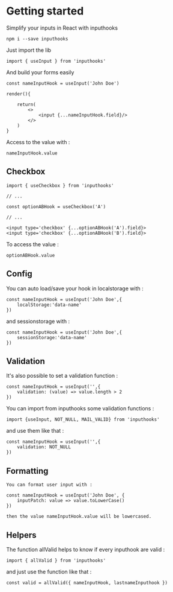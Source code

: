 # Getting started

Simplify your inputs in React with inputhooks

    npm i --save inputhooks

Just import the lib

    import { useInput } from 'inputhooks'

And build your forms easily

    const nameInputHook = useInput('John Doe')

    render(){

        return(
            <>
                <input {...nameInputHook.field}/>
            </>
        )
    }

Access to the value with :

    nameInputHook.value

## Checkbox

    import { useCheckbox } from 'inputhooks'
    
    // ...
    
    const optionABHook = useCheckbox('A')

    // ...

    <input type='checkbox' {...optionABHook('A').field}>
    <input type='checkbox' {...optionABHook('B').field}>

To access the value :

    optionABHook.value

## Config

You can auto load/save your hook in localstorage with :

    const nameInputHook = useInput('John Doe',{
        localStorage:'data-name'
    })

and sessionstorage with :

    const nameInputHook = useInput('John Doe',{
        sessionStorage:'data-name'
    })

## Validation

It's also possible to set a validation function :

    const nameInputHook = useInput('',{
        validation: (value) => value.length > 2
    })

You can import from inputhooks some validation functions :

    import {useInput, NOT_NULL, MAIL_VALID} from 'inputhooks'

and use them like that :

    const nameInputHook = useInput('',{
        validation: NOT_NULL
    })

## Formatting

    You can format user input with :

    const nameInputHook = useInput('John Doe', {
        inputPatch: value => value.toLowerCase()
    })

    then the value nameInputHook.value will be lowercased.

## Helpers

The function allValid helps to know if every inputhook are valid :

    import { allValid } from 'inputhooks'

and just use the function like that :

    const valid = allValid({ nameInputHook, lastnameInputhook })

